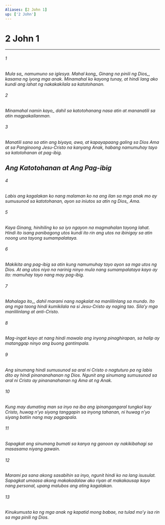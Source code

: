 ```yaml
---
Aliases: [2 John 1]
up: ['2 John']
---
```

# 2 John 1

***






















###### 1 










<i class="trans-change">Mula sa_ namumuno sa iglesya. <i class="trans-change">Mahal kong_ Ginang na pinili <i class="trans-change">ng Dios_, kasama ng iyong mga anak. Minamahal ko kayong tunay, at hindi lang ako kundi ang lahat ng nakakakilala sa katotohanan. 





















###### 2 










<i class="trans-change">Minamahal namin kayo_ dahil sa katotohanang nasa atin at mananatili sa atin magpakailanman. 





















###### 3 










Manatili sana sa atin ang biyaya, awa, at kapayapaang galing sa Dios Ama at sa Panginoong Jesu-Cristo na kanyang Anak, habang namumuhay tayo sa katotohanan at pag-ibig.

## Ang Katotohanan at Ang Pag-ibig 





















###### 4 










Labis ang kagalakan ko nang malaman ko na ang ilan sa mga anak mo ay sumusunod sa katotohanan, ayon sa iniutos sa atin ng <i class="trans-change">Dios_ Ama. 





















###### 5 










Kaya Ginang, hinihiling ko sa iyo ngayon na magmahalan tayong lahat. Hindi ito isang panibagong utos kundi ito rin ang utos na ibinigay sa atin noong una tayong sumampalataya. 





















###### 6 










Makikita ang pag-ibig sa atin kung namumuhay tayo ayon sa mga utos ng Dios. At ang utos niya na narinig ninyo mula nang sumampalataya kayo ay ito: mamuhay tayo nang may pag-ibig. 





















###### 7 










<i class="trans-change">Mahalaga ito,_ dahil marami nang nagkalat na manlilinlang sa mundo. Ito ang mga taong hindi kumikilala na si Jesu-Cristo ay naging tao. Silaʼy mga manlilinlang at anti-Cristo. 





















###### 8 










Mag-ingat kayo at nang hindi mawala ang inyong pinaghirapan, sa halip ay matanggap ninyo ang buong gantimpala. 





















###### 9 










Ang sinumang hindi sumusunod sa aral ni Cristo o nagtuturo pa ng labis dito ay hindi pinananahanan ng Dios. Ngunit ang sinumang sumusunod sa aral ni Cristo ay pinananahanan ng Ama at ng Anak. 





















###### 10 










Kung may dumating man sa inyo na iba ang ipinangangaral tungkol kay Cristo, huwag nʼyo siyang tanggapin sa inyong tahanan, ni huwag nʼyo siyang batiin nang may pagpapala. 





















###### 11 










Sapagkat ang sinumang bumati sa kanya ng ganoon ay nakikibahagi sa masasama niyang gawain. 





















###### 12 










Marami pa sana akong sasabihin sa inyo, ngunit hindi ko na lang isusulat. Sapagkat umaasa akong makakadalaw ako riyan at makakausap kayo nang personal, upang malubos ang ating kagalakan. 





















###### 13 










Kinukumusta ka ng mga anak ng kapatid mong babae, na tulad moʼy isa rin sa mga pinili ng Dios.
